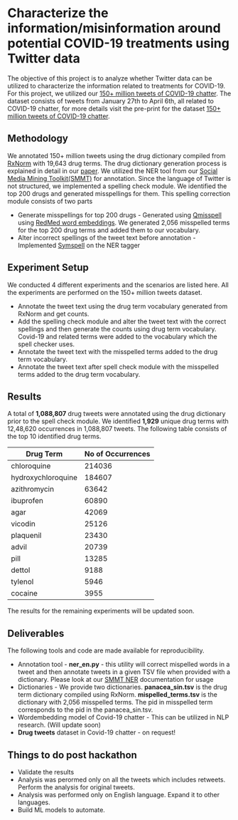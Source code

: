 # Characterize the information/misinformation around potential COVID-19 treatments using Twitter data
The objective of this project is to analyze whether Twitter data can be utilized to characterize the information related to treatments for COVID-19. For this project, we utilized our  [150+ million tweets of COVID-19 chatter](https://zenodo.org/record/3738018). The dataset consists of tweets from January 27th to April 6th, all related to COVID-19 chatter, for more details visit the pre-print for the dataset [150+ million tweets of COVID-19 chatter](https://arxiv.org/abs/2004.03688).

## Methodology
We annotated 150+ million tweets using the drug dictionary compiled from [RxNorm](https://www.nlm.nih.gov/research/umls/rxnorm/index.html) with 19,643 drug terms. The drug dictionary generation process is explained in detail in our [paper](https://www.biorxiv.org/content/10.1101/859611v1). We utilized the NER tool from our [Social Media Mining Toolkit(SMMT)](https://arxiv.org/abs/2003.13894) for annotation. Since the language of Twitter is not structured, we implemented a spelling check module. We identified the top 200 drugs and generated misspellings for them. This spelling correction module consists of two parts
- Generate  misspellings for top 200 drugs - Generated using [Qmisspell](https://www.ncbi.nlm.nih.gov/pmc/articles/PMC6322919/) using [RedMed word embeddings](https://www.biorxiv.org/content/10.1101/663625v3.full). We generated 2,056 misspelled terms for the top 200 drug terms and added them to our vocabulary.
- Alter incorrect spellings of the tweet text before annotation - Implemented [Symspell](https://github.com/wolfgarbe/SymSpell) on the NER tagger

## Experiment Setup
We conducted 4 different experiments and the scenarios are listed here. All the experiments are performed on the 150+ million tweets dataset. 
- Annotate the tweet text using the drug term vocabulary generated from RxNorm and get counts.
- Add the spelling check module and alter the tweet text with the correct spellings and then generate the counts using drug term vocabulary. Covid-19 and related terms were added to the vocabulary which the spell checker uses.
- Annotate the tweet text with the misspelled terms added to the drug term vocabulary.
- Annotate the tweet text after spell check module with the misspelled terms added to the drug term vocabulary.


## Results
A total of **1,088,807** drug tweets were annotated using the drug dictionary prior to the spell check module. We identified **1,929** unique drug terms with 12,48,620 occurrences in 1,088,807 tweets. The following table consists of the top 10 identified drug terms.

| Drug Term     | No of Occurrences  | 
| ------------- | ------------- | 
| chloroquine  | 214036  |
|hydroxychloroquine|184607 |
|azithromycin|63642 |
|ibuprofen|60890 |
|agar|42069 |
|vicodin|25126 |
|plaquenil|23430 |
|advil|20739 |
|pill|13285 |
|dettol|9188 |
|tylenol|5946 |
|cocaine|3955 |

The results for the remaining experiments will be updated soon. 

## Deliverables
The following tools and code are made available for reproducibility. 
- Annotation tool - **ner_en.py** - this utility will correct mispelled words in a tweet and then annotate tweets in a given TSV file when provided with a dictionary. Please look at our [SMMT NER](https://github.com/thepanacealab/SMMT/blob/master/data_annotationANDstandardization/README.md) documentation for usage
- Dictionaries - We provide two dictionaries. **panacea_sin.tsv** is the drug term dictionary compiled using RxNorm. **mispelled_terms.tsv** is the dictionary with 2,056 misspelled terms. The pid in misspelled term corresponds to the pid in the panacea_sin.tsv.
- Wordembedding model of Covid-19 chatter - This can be utilized in NLP research. (Will update soon)
- **Drug tweets** dataset in Covid-19 chatter - on request! 

## Things to do post hackathon
- Validate the results
- Analysis was perormed only on all the tweets which includes retweets. Perform the analysis for original tweets.
- Analysis was performed only on English language. Expand it to other languages. 
- Build ML models to automate.


